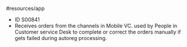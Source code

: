#resources/app 

- ID S00841
- Receives  orders from the channels in Mobile VC. used by People in Customer service Desk to complete or correct the orders manually if gets failed during autoreg processing. 